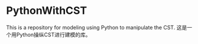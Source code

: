 # PythonWithCST
This is a repository for modeling using Python to manipulate the CST. 这是一个用Python操纵CST进行建模的库。
